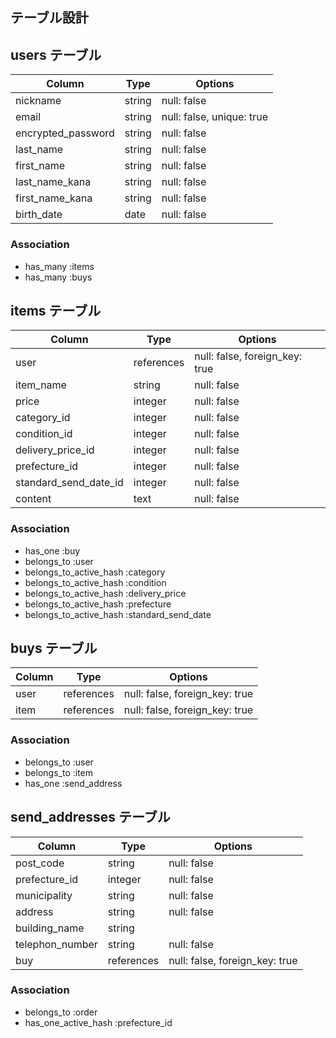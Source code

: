 ## テーブル設計

## users テーブル

| Column                   | Type       | Options                   |
| ------------------------ | ---------- | ------------------------  |
| nickname                 | string     | null: false               |
| email                    | string     | null: false, unique: true |
| encrypted_password       | string     | null: false               |
| last_name                | string     | null: false               |
| first_name               | string     | null: false               |
| last_name_kana           | string     | null: false               |
| first_name_kana          | string     | null: false               |
| birth_date               | date       | null: false               |

### Association

- has_many :items
- has_many :buys

## items テーブル

| Column                    | Type       | Options                        |
| ------------------------- | ---------- | ------------------------------ |
| user                      | references | null: false, foreign_key: true |
| item_name                 | string     | null: false                    |
| price                     | integer    | null: false                    |
| category_id               | integer    | null: false                    |
| condition_id              | integer    | null: false                    |
| delivery_price_id         | integer    | null: false                    |
| prefecture_id             | integer    | null: false                    |
| standard_send_date_id     | integer    | null: false                    |
| content                   | text       | null: false                    |


### Association

- has_one :buy
- belongs_to :user
- belongs_to_active_hash :category
- belongs_to_active_hash :condition
- belongs_to_active_hash :delivery_price
- belongs_to_active_hash :prefecture
- belongs_to_active_hash :standard_send_date


## buys テーブル

| Column                   | Type       | Options                         |
| ------------------------ | ---------- | ------------------------------- |
| user                     | references | null: false, foreign_key: true  |
| item                     | references | null: false, foreign_key: true  |
 
### Association

- belongs_to :user
- belongs_to :item
- has_one :send_address


## send_addresses テーブル

| Column                   | Type       | Options                         |
| ------------------------ | ---------- | ------------------------------- |
| post_code                | string     | null: false                     |
| prefecture_id            | integer    | null: false                     |
| municipality             | string     | null: false                     |
| address                  | string     | null: false                     |
| building_name            | string     |                                 |
| telephon_number          | string     | null: false                     |
| buy                      | references | null: false, foreign_key: true  |
 
### Association

- belongs_to :order
- has_one_active_hash :prefecture_id      

